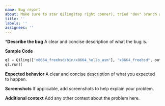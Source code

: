 ```yaml
---
name: Bug report
about: Make sure to star Qiling(top right conner), tried "dev" branch and check our https://docs.qiling.io/en/latest/faq/
title: ''
labels: ''
assignees: ''
---
```


***Describe the bug**
A clear and concise description of what the bug is.

**Sample Code**
```python
ql = Qiling(["x8664_freebsd/bin/x8664_hello_asm"], "x8664_freebsd", output = "dump")
ql.run()
```

**Expected behavior**
A clear and concise description of what you expected to happen.

**Screenshots**
If applicable, add screenshots to help explain your problem.

**Additional context**
Add any other context about the problem here.
